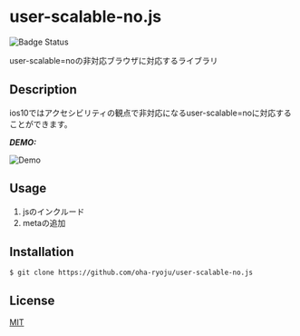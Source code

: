 # user-scalable-no.js

![Badge Status](https://ci-as-a-service)

user-scalable=noの非対応ブラウザに対応するライブラリ

## Description

ios10ではアクセシビリティの観点で非対応になるuser-scalable=noに対応することができます。

***DEMO:***

![Demo](https://image-url.gif)

## Usage

1. jsのインクルード
	<script src="js/user-scalable-no.js"></script>
2. metaの追加
	<meta testuoeuoeu>

## Installation

    $ git clone https://github.com/oha-ryoju/user-scalable-no.js

## License

[MIT](http://b4b4r07.mit-license.org)